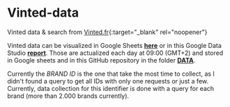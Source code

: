 # Vinted-data
 Vinted data & search from [Vinted.fr](https://www.vinted.fr/){:target="_blank" rel="noopener"}

Vinted data can be visualized in Google Sheets **[here](https://docs.google.com/spreadsheets/d/19CWMW9_0p9b-Qdog4iD9THiY_EY4nabcxF3emalAbqw/edit?usp=sharing)** or in this Google Data Studio **[report](https://datastudio.google.com/reporting/ee24d510-f2ca-48d0-8c08-0ce32adc76f7)**. Those are actualized each day at 09:00 (GMT+2) and stored in Google sheets and in this GitHub repository in the folder **[DATA](https://github.com/0AlphaZero0/Vinted-data/tree/main/DATA)**. 


Currently the _BRAND ID_ is the one that take the most time to collect, as I didn't found a query to get all IDs with only one requests or just a few. Currently, data collection for this identifier is done with a query for each brand (more than 2.000 brands currently).
